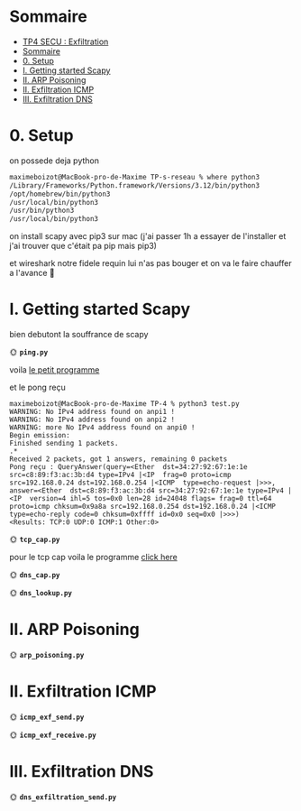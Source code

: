 # Sommaire

- [TP4 SECU : Exfiltration](#tp4-secu--exfiltration)
- [Sommaire](#sommaire)
- [0. Setup](#0-setup)
- [I. Getting started Scapy](#i-getting-started-scapy)
- [II. ARP Poisoning](#ii-arp-poisoning)
- [II. Exfiltration ICMP](#ii-exfiltration-icmp)
- [III. Exfiltration DNS](#iii-exfiltration-dns)

# 0. Setup

on possede deja python

```bash
maximeboizot@MacBook-pro-de-Maxime TP-s-reseau % where python3
/Library/Frameworks/Python.framework/Versions/3.12/bin/python3
/opt/homebrew/bin/python3
/usr/local/bin/python3
/usr/bin/python3
/usr/local/bin/python3
```
on install scapy avec pip3 sur mac (j'ai passer 1h a essayer de l'installer et j'ai trouver que c'était pa pip mais pip3)

et wireshark notre fidele requin lui n'as pas bouger et on va le faire chauffer a l'avance 🦈

# I. Getting started Scapy

bien debutont la souffrance de scapy

🌞 **`ping.py`**

voila [le petit programme](/TP-s-reseau/TP-4/ping.py)

et le pong reçu

```
maximeboizot@MacBook-pro-de-Maxime TP-4 % python3 test.py
WARNING: No IPv4 address found on anpi1 !
WARNING: No IPv4 address found on anpi2 !
WARNING: more No IPv4 address found on anpi0 !
Begin emission:
Finished sending 1 packets.
.*
Received 2 packets, got 1 answers, remaining 0 packets
Pong reçu : QueryAnswer(query=<Ether  dst=34:27:92:67:1e:1e src=c8:89:f3:ac:3b:d4 type=IPv4 |<IP  frag=0 proto=icmp src=192.168.0.24 dst=192.168.0.254 |<ICMP  type=echo-request |>>>, answer=<Ether  dst=c8:89:f3:ac:3b:d4 src=34:27:92:67:1e:1e type=IPv4 |<IP  version=4 ihl=5 tos=0x0 len=28 id=24048 flags= frag=0 ttl=64 proto=icmp chksum=0x9a8a src=192.168.0.254 dst=192.168.0.24 |<ICMP  type=echo-reply code=0 chksum=0xffff id=0x0 seq=0x0 |>>>)
<Results: TCP:0 UDP:0 ICMP:1 Other:0>
```

🌞 **`tcp_cap.py`**

pour le tcp cap voila le programme [click here](/TP-s-reseau/TP-4/tcp_cap.py)

🌞 **`dns_cap.py`**

🌞 **`dns_lookup.py`**

# II. ARP Poisoning

🌞 **`arp_poisoning.py`**

# II. Exfiltration ICMP

🌞 **`icmp_exf_send.py`**

🌞 **`icmp_exf_receive.py`**

# III. Exfiltration DNS

🌞 **`dns_exfiltration_send.py`**